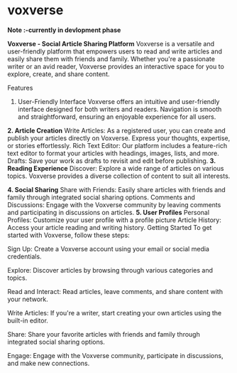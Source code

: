 # voxverse

 **Note :-currently in devlopment phase**

**Voxverse - Social Article Sharing Platform**
Voxverse is a versatile and user-friendly platform that empowers users to read and write articles and easily share them with friends and family. Whether you're a passionate writer or an avid reader, Voxverse provides an interactive space for you to explore, create, and share content.

Features
1. User-Friendly Interface
Voxverse offers an intuitive and user-friendly interface designed for both writers and readers. Navigation is smooth and straightforward, ensuring an enjoyable experience for all users.

**2. Article Creation**
Write Articles: As a registered user, you can create and publish your articles directly on Voxverse. Express your thoughts, expertise, or stories effortlessly.
Rich Text Editor: Our platform includes a feature-rich text editor to format your articles with headings, images, lists, and more.
Drafts: Save your work as drafts to revisit and edit before publishing.
**3. Reading Experience**
Discover: Explore a wide range of articles on various topics. Voxverse provides a diverse collection of content to suit all interests.

**4. Social Sharing**
Share with Friends: Easily share articles with friends and family through integrated social sharing options.
Comments and Discussions: Engage with the Voxverse community by leaving comments and participating in discussions on articles.
**5. User Profiles**
Personal Profiles: Customize your user profile with a profile picture 
Article History: Access your article reading and writing history.
Getting Started
To get started with Voxverse, follow these steps:

Sign Up: Create a Voxverse account using your email or social media credentials.

Explore: Discover articles by browsing through various categories and topics.

Read and Interact: Read articles, leave comments, and share content with your network.

Write Articles: If you're a writer, start creating your own articles using the built-in editor.

Share: Share your favorite articles with friends and family through integrated social sharing options.

Engage: Engage with the Voxverse community, participate in discussions, and make new connections.



